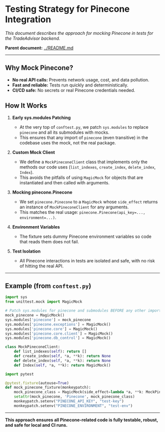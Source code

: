 # Testing Strategy for Pinecone Integration

_This document describes the approach for mocking Pinecone in tests for the TradeAdvisor backend._

**Parent document:** [../README.md](../README.md)

---

## Why Mock Pinecone?
- **No real API calls:** Prevents network usage, cost, and data pollution.
- **Fast and reliable:** Tests run quickly and deterministically.
- **CI/CD safe:** No secrets or real Pinecone credentials needed.

## How It Works

1. **Early sys.modules Patching**
   - At the very top of `conftest.py`, we patch `sys.modules` to replace `pinecone` and all its submodules with mocks.
   - This ensures that any import of `pinecone` (even transitive) in the codebase uses the mock, not the real package.

2. **Custom Mock Client**
   - We define a `MockPineconeClient` class that implements only the methods our code uses (`list_indexes`, `create_index`, `delete_index`, `Index`).
   - This avoids the pitfalls of using `MagicMock` for objects that are instantiated and then called with arguments.

3. **Mocking pinecone.Pinecone**
   - We set `pinecone.Pinecone` to a `MagicMock` whose `side_effect` returns an instance of `MockPineconeClient` for any arguments.
   - This matches the real usage: `pinecone.Pinecone(api_key=..., environment=...)`.

4. **Environment Variables**
   - The fixture sets dummy Pinecone environment variables so code that reads them does not fail.

5. **Test Isolation**
   - All Pinecone interactions in tests are isolated and safe, with no risk of hitting the real API.

---

## Example (from `conftest.py`)

```python
import sys
from unittest.mock import MagicMock

# Patch sys.modules for pinecone and submodules BEFORE any other imports
mock_pinecone = MagicMock()
sys.modules['pinecone'] = mock_pinecone
sys.modules['pinecone.exceptions'] = MagicMock()
sys.modules['pinecone.core'] = MagicMock()
sys.modules['pinecone.core.client'] = MagicMock()
sys.modules['pinecone.db_control'] = MagicMock()

class MockPineconeClient:
    def list_indexes(self): return []
    def create_index(self, *a, **k): return None
    def delete_index(self, *a, **k): return None
    def Index(self, *a, **k): return MagicMock()

import pytest

@pytest.fixture(autouse=True)
def mock_pinecone_fixture(monkeypatch):
    mock_pinecone_class = MagicMock(side_effect=lambda *a, **k: MockPineconeClient())
    setattr(mock_pinecone, 'Pinecone', mock_pinecone_class)
    monkeypatch.setenv("PINECONE_API_KEY", "test-key")
    monkeypatch.setenv("PINECONE_ENVIRONMENT", "test-env")
```

---

**This approach ensures all Pinecone-related code is fully testable, robust, and safe for local and CI runs.** 
